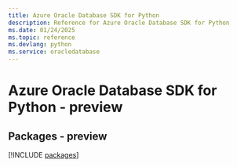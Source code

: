 ```yaml
---
title: Azure Oracle Database SDK for Python
description: Reference for Azure Oracle Database SDK for Python
ms.date: 01/24/2025
ms.topic: reference
ms.devlang: python
ms.service: oracledatabase
---
```

# Azure Oracle Database SDK for Python - preview
## Packages - preview
[!INCLUDE [packages](oracle-database-index.md)]